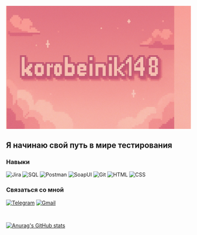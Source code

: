 [![Header](https://github.com/korobeinik148/korobeinik148/blob/main/assets/ChatGPT%20Image%2021%20%D0%B0%D0%B2%D0%B3.%202025%20%D0%B3.%2C%2017_21_08.png)](https://t.me/milliardessa)

## Я начинаю свой путь в мире тестирования

### Навыки
![Jira](https://img.shields.io/badge/-Jira-f9c2b3?style=for-the-badge&logo=jira&logoColor=c45774)
![SQL](https://img.shields.io/badge/-SQL-f9c2b3?style=for-the-badge&logo=mysql&logoColor=c45774)
![Postman](https://img.shields.io/badge/-Postman-f9c2b3?style=for-the-badge&logo=Postman&logoColor=c45774)
![SoapUI](https://img.shields.io/badge/-SoapUI-f9c2b3?style=for-the-badge&logo=SoapUI&logoColor=c45774)
![Git](https://img.shields.io/badge/-Git-f9c2b3?style=for-the-badge&logo=Git&logoColor=c45774)
![HTML](https://img.shields.io/badge/-HTML-f9c2b3?style=for-the-badge&logo=HTML5&logoColor=c45774)
![CSS](https://img.shields.io/badge/-CSS-f9c2b3?style=for-the-badge&logo=CSS&logoColor=c45774)

### Связаться со мной
[![Telegram](https://img.shields.io/badge/-Telegram-f9c2b3?style=for-the-badge&logo=Telegram&logoColor=c45774)](https://t.me/milliardessa)
[![Gmail](https://img.shields.io/badge/-Gmail-f9c2b3?style=for-the-badge&logo=Gmail&logoColor=c45774)](skorobeinik14@gmail.com)

<br>

[![Anurag's GitHub stats](https://github-readme-stats.vercel.app/api?username=korobeinik148&show_icons=true&bg_color=f9c2b3&text_color=c45774&title_color=c45774&icon_color=de6a7d)](https://github.com/korobeinik148/github-readme-stats)
